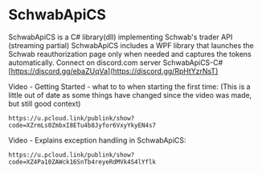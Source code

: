 # SchwabApiCS
SchwabApiCS is a C# library(dll) implementing Schwab's trader API (streaming partial)
SchwabApiCS includes a WPF library that launches the Schwab reauthorization page only when needed and captures the tokens automatically.
Connect on discord.com server SchwabApiCS-C#  [https://discord.gg/ebaZUqVa](https://discord.gg/RpHtYzrNsT)

Video - Getting Started - what to to when starting the first time: 
    (This is a little out of date as some things have changed since the video was made, but still good context)
    
    https://u.pcloud.link/publink/show?code=XZrmLs0ZmbxI8ETu4b8Jyfor6VxyYkyEN4s7
    
Video - Explains exception handling in SchwabApiCS: 

    https://u.pcloud.link/publink/show?code=XZ4Pa10ZAWck16SnTb4reyeRdMVk4S4lYflk
